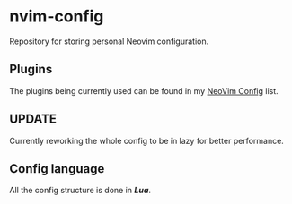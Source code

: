 # nvim-config
Repository for storing personal Neovim configuration.

## Plugins
The plugins being currently used can be found in my [NeoVim Config](https://github.com/stars/Defl8/lists/neovim-config) list.

## UPDATE
Currently reworking the whole config to be in lazy for better performance.

## Config language
All the config structure is done in ***Lua***.
